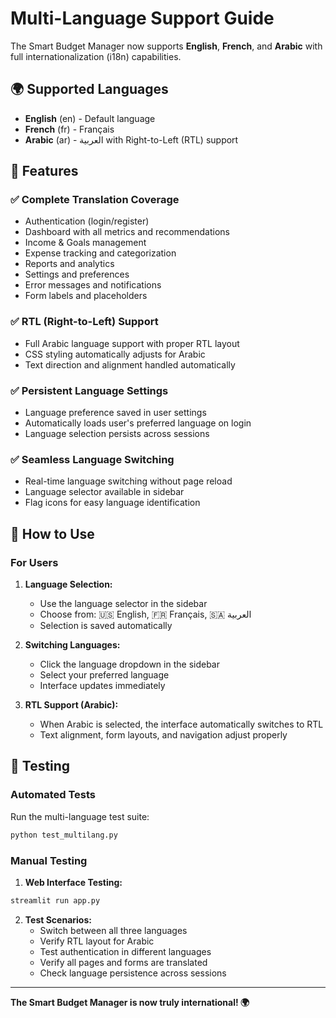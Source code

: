 # Multi-Language Support Guide

The Smart Budget Manager now supports **English**, **French**, and **Arabic** with full internationalization (i18n) capabilities.

## 🌍 Supported Languages

- **English** (en) - Default language
- **French** (fr) - Français  
- **Arabic** (ar) - العربية with Right-to-Left (RTL) support

## 🚀 Features

### ✅ Complete Translation Coverage
- Authentication (login/register)
- Dashboard with all metrics and recommendations
- Income & Goals management
- Expense tracking and categorization  
- Reports and analytics
- Settings and preferences
- Error messages and notifications
- Form labels and placeholders

### ✅ RTL (Right-to-Left) Support
- Full Arabic language support with proper RTL layout
- CSS styling automatically adjusts for Arabic
- Text direction and alignment handled automatically

### ✅ Persistent Language Settings
- Language preference saved in user settings
- Automatically loads user's preferred language on login
- Language selection persists across sessions

### ✅ Seamless Language Switching
- Real-time language switching without page reload
- Language selector available in sidebar
- Flag icons for easy language identification

## 🎯 How to Use

### For Users

1. **Language Selection:**
   - Use the language selector in the sidebar
   - Choose from: 🇺🇸 English, 🇫🇷 Français, 🇸🇦 العربية
   - Selection is saved automatically

2. **Switching Languages:**
   - Click the language dropdown in the sidebar
   - Select your preferred language
   - Interface updates immediately

3. **RTL Support (Arabic):**
   - When Arabic is selected, the interface automatically switches to RTL
   - Text alignment, form layouts, and navigation adjust properly

## 🧪 Testing

### Automated Tests

Run the multi-language test suite:
```bash
python test_multilang.py
```

### Manual Testing

1. **Web Interface Testing:**
```bash
streamlit run app.py
```

2. **Test Scenarios:**
   - Switch between all three languages
   - Verify RTL layout for Arabic
   - Test authentication in different languages
   - Verify all pages and forms are translated
   - Check language persistence across sessions

---

**The Smart Budget Manager is now truly international! 🌍**
